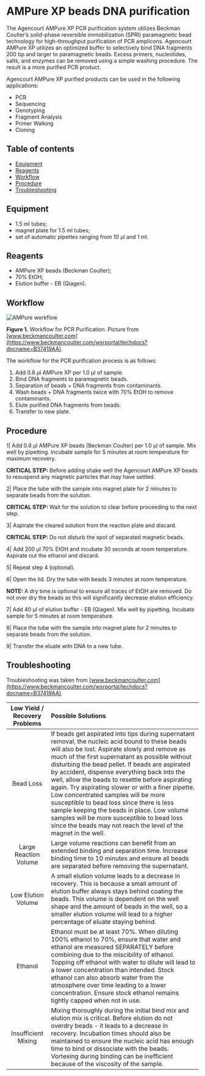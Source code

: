 # AMPure XP beads DNA purification

The Agencourt AMPure XP PCR purification system utilizes Beckman Coulter’s solid-phase reversible immobilization (SPRI) paramagnetic bead technology for high-throughput purification of PCR amplicons. Agencourt AMPure XP utilizes an optimized buffer to selectively bind DNA fragments 200 bp and larger to paramagnetic beads. Excess primers, nucleotides, salts, and enzymes can be removed using a simple washing procedure. The result is a more purified PCR product. 

Agencourt AMPure XP purified products can be used in the following applications:
 * PCR
 * Sequencing
 * Genotyping
 * Fragment Analysis
 * Primer Walking
 * Cloning

## Table of contents
* [Equipment](https://github.com/repseqio/protocols/blob/master/AMPure%20beads%20purification%20protocol.md#equipment)
* [Reagents](https://github.com/repseqio/protocols/blob/master/AMPure%20beads%20purification%20protocol.md#reagents)
* [Workflow](https://github.com/repseqio/protocols/blob/master/AMPure%20beads%20purification%20protocol.md#workflow)
* [Procedure](https://github.com/repseqio/protocols/blob/master/AMPure%20beads%20purification%20protocol.md#procedure)
* [Troubleshooting](https://github.com/repseqio/protocols/blob/master/AMPure%20beads%20purification%20protocol.md#troubleshooting)

## Equipment
* 1.5 ml tubes;
* magnet plate for 1.5 ml tubes;
* set of automatic pipettes ranging from 10 µl and 1 ml.

## Reagents
* AMPure XP beads (Beckman Coulter);
* 70% EtOH;
* Elution buffer - EB (Qiagen).

## Workflow

![AMPure workflow](https://github.com/repseqio/protocols/blob/master/img/AMPure%20XP.png "AMPure XP overview")

**Figure 1.** Workflow for PCR Purification. Picture from [www.beckmancoulter.com](https://www.beckmancoulter.com/wsrportal/techdocs?docname=B37419AA).

The workflow for the PCR purification process is as follows:

1. Add 0.8 μl AMPure XP per 1.0 μl of sample.
2. Bind DNA fragments to paramagnetic beads.
3. Separation of beads + DNA fragments from contaminants.
4. Wash beads + DNA fragments twice with 70% EtOH to remove contaminants.
5. Elute purified DNA fragments from beads.
6. Transfer to new plate.

## Procedure

1| Add 0.8 μl AMPure XP beads (Beckman Coulter) per 1.0 μl of sample. Mix well by pipetting. Incubate sample for 5 minutes at room temperature 
for maximum recovery.

**CRITICAL STEP:** Before adding shake well the Agencourt AMPure XP beads to resuspend any magnetic particles that may have
settled. 

2| Place the tube with the sample into magnet plate for 2 minutes to separate beads from the solution.

**CRITICAL STEP:** Wait for the solution to clear before proceeding to the next step.

3| Aspirate the cleared solution from the reaction plate and discard.

**CRITICAL STEP:** Do not disturb the spot of separated magnetic beads.

4| Add 200 μl 70% EtOH and incubate 30 seconds at room temperature. Aspirate out the ethanol and discard. 

5| Repeat step 4 (optional).

6| Open the lid. Dry the tube with beads 3 minutes at room temperature.

**NOTE:** A dry time is optional to ensure all traces of EtOH are removed. Do not over dry the beads as this will significantly
decrease elution efficiency.

7| Add 40 μl of elution buffer - EB (Qiagen). Mix well by pipetting. Incubate sample for 5 minutes at room temperature.

8| Place the tube with the sample into magnet plate for 2 minutes to separate beads from the solution.

9| Transfer the eluate witn DNA to a new tube.

## Troubleshooting

Troubleshooting  was taken from [www.beckmancoulter.com](https://www.beckmancoulter.com/wsrportal/techdocs?docname=B37419AA).

| Low Yield / Recovery Problems | Possible Solutions |
|:-----------------------------:|:-------------------|
| Bead Loss |  If beads get aspirated into tips during supernatant removal, the nucleic acid bound to these beads will also be lost. Aspirate slowly and remove as much of the first supernatant as possible without disturbing the bead pellet. If beads are aspirated by accident, dispense everything back into the well, allow the beads to resettle before aspirating again. Try aspirating slower or with a finer pipette. Low concentrated samples will be more susceptible to bead loss since there is less sample keeping the beads in place. Low volume samples will be more susceptible to bead loss since the beads may not reach the level of the magnet in the well. |   
| Large Reaction Volume | Large volume reactions can benefit from an extended binding and separation time. Increase binding time to 10 minutes and ensure all beads are separated before removing the supernatant. |   
| Low Elution Volume |  A small elution volume leads to a decrease in recovery. This is because a small amount of elution buffer always stays behind coating the beads. This volume is dependent on the well shape and the amount of beads in the well, so a smaller elution volume will lead to a higher percentage of eluate staying behind.  | 
| Ethanol |  Ethanol must be at least 70%. When diluting 100% ethanol to 70%, ensure that water and ethanol are measured SEPARATELY before combining due to the miscibility of ethanol. Topping off ethanol with water to dilute will lead to a lower concentration than intended. Stock ethanol can also absorb water from the atmosphere over time leading to a lower concentration. Ensure stock ethanol remains tightly capped when not in use. |
| Insufficient Mixing | Mixing thoroughly during the initial bind mix and elution mix is critical. Before elution do not overdry beads - it leads to a decrease in recovery. Incubation times should also be maintained to ensure the nucleic acid has enough time to bind or dissociate with the beads. Vortexing during binding can be inefficient because of the viscosity of the sample.  | 
